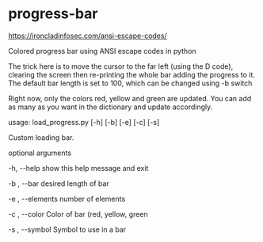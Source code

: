 # progress-bar

https://ironcladinfosec.com/ansi-escape-codes/


Colored progress bar using ANSI escape codes in python

The trick here is to move the cursor to the far left (using the D code), clearing the screen then re-printing the whole bar adding the progress to it.
The default bar length is set to 100, which can be changed using -b switch

Right now, only the colors red, yellow and green are updated. You can add as many as you want in the dictionary and update accordingly.

usage: load_progress.py [-h] [-b] [-e] [-c] [-s]

Custom loading bar.

optional arguments

  -h, --help        show this help message and exit
  
  -b , --bar        desired length of bar
  
  -e , --elements   number of elements
  
  -c , --color      Color of bar (red, yellow, green
  
  -s , --symbol     Symbol to use in a bar
